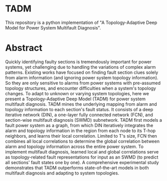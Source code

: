 # TADM
This repository is a python implementation of "A Topology-Adaptive Deep Model for Power System Multifault Diagnosis".

# Abstract
Quickly identifying faulty sections is tremendously important for power systems, yet challenging due to handling the variations of complex alarm patterns. Existing works have focused on finding fault section clues solely from alarm information (and ignoring power system topology information). So they are only sensitive to alarms from power systems with pre-assumed topology structures, and encounter difficulties when a system's topology changes. To adapt to unknown or varying system topologies, here we present a Topology-Adaptive Deep Model (TADM) for power system multifault diagnosis. TADM mines the underlying mapping from alarm and topology information to each section's fault status. It consists of a deep iterative network (DIN), a one-layer fully connected network (FCN), and section-wise multifault diagnosis (SWMD) subnetwork. TADM first models a fault power system as a graph, from which DIN iteratively integrates the alarm and topology information in the region from each node to its T-hop neighbors, and learns their local correlation. Limited to T's size, FCN then combines all local correlations to determine the global correlation between alarm and topology information across the entire power system. To implement multifault diagnosis, learned local and global correlations serve as topology-related fault representations for input as an SWMD (to predict all sections' fault states one by one). A comprehensive experimental study demonstrates that TADM outperforms state-of-the-art models in both multifault diagnosis and adapting to system topologies.

